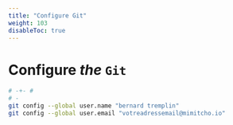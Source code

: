 ```yaml
---
title: "Configure Git"
weight: 103
disableToc: true
---
```


# Configure _the_ `Git`

```bash
# -+- #
# -
git config --global user.name "bernard tremplin"
git config --global user.email "votreadressemail@mimitcho.io"

```
